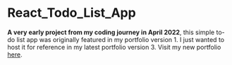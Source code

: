 # React_Todo_List_App
**A very early project from my coding journey in April 2022**, this simple to-do list app was originally featured in my portfolio version 1. I just wanted to host it for reference in my latest portfolio version 3. Visit my new portfolio [here](https://github.com/dBish6/Portfolio).

